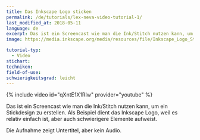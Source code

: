 ```yaml
---
title: Das Inkscape Logo sticken
permalink: /de/tutorials/lex-neva-video-tutorial-1/
last_modified_at: 2018-05-11
language: de
excerpt: Das ist ein Screencast wie man die Ink/Stitch nutzen kann, um ein Stickdesign zu erstellen.
image: https://media.inkscape.org/media/resources/file/Inkscape_Logo_Standard_square.svg

tutorial-typ:
  - Video
stichart: 
techniken:
field-of-use: 
schwierigkeitsgrad: leicht
---
```


{% include video id="qXntE1X1RIw" provider="youtube" %}

Das ist ein Screencast wie man die Ink/Stitch nutzen kann, um ein Stickdesign zu erstellen. Als Beispiel dient das Inkscape Logo, weil es relativ einfach ist, aber auch schwierigere Elemente aufweist.

Die Aufnahme zeigt Untertitel, aber kein Audio.
